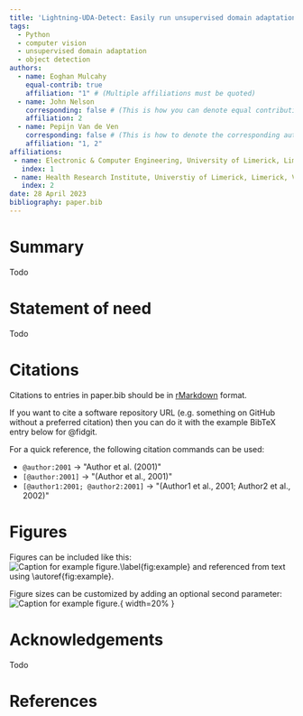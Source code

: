 ```yaml
---
title: 'Lightning-UDA-Detect: Easily run unsupervised domain adaptation object detection'
tags:
  - Python
  - computer vision
  - unsupervised domain adaptation
  - object detection
authors:
  - name: Eoghan Mulcahy
    equal-contrib: true
    affiliation: "1" # (Multiple affiliations must be quoted)
  - name: John Nelson
    corresponding: false # (This is how you can denote equal contributions between multiple authors)
    affiliation: 2
  - name: Pepijn Van de Ven
    corresponding: false # (This is how to denote the corresponding author)
    affiliation: "1, 2"
affiliations:
 - name: Electronic & Computer Engineering, University of Limerick, Limerick, V94T9PX, Ireland
   index: 1
 - name: Health Research Institute, Universtiy of Limerick, Limerick, V94T9PX, Ireland
   index: 2
date: 28 April 2023
bibliography: paper.bib
---
```


# Summary

Todo

# Statement of need

Todo

# Citations

Citations to entries in paper.bib should be in
[rMarkdown](http://rmarkdown.rstudio.com/authoring_bibliographies_and_citations.html)
format.

If you want to cite a software repository URL (e.g. something on GitHub without a preferred
citation) then you can do it with the example BibTeX entry below for @fidgit.

For a quick reference, the following citation commands can be used:
- `@author:2001`  ->  "Author et al. (2001)"
- `[@author:2001]` -> "(Author et al., 2001)"
- `[@author1:2001; @author2:2001]` -> "(Author1 et al., 2001; Author2 et al., 2002)"

# Figures

Figures can be included like this:
![Caption for example figure.\label{fig:example}](figure.png)
and referenced from text using \autoref{fig:example}.

Figure sizes can be customized by adding an optional second parameter:
![Caption for example figure.](figure.png){ width=20% }

# Acknowledgements

Todo

# References